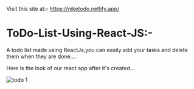 Visit this site at:-   https://niketodo.netlify.app/

# ToDo-List-Using-React-JS:-

A todo list made using ReactJs,you can easily add your tasks and delete them when they are done....

Here is the look of our react app after it's created...

![todo 1](https://user-images.githubusercontent.com/104648509/227719387-7e8a454d-8982-4e87-a6c1-93cfd7b3bf32.png)
